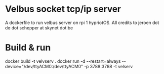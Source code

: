 # Velbus socket tcp/ip server
A dockerfile to run velbus server on rpi 1 hypriotOS.
All credits to jeroen dot de dot schepper at skynet dot be

# Build & run
docker build -t velvserv .
docker run -d --restart=always --device="/dev/ttyACM0:/dev/ttyACM0" -p 3788:3788 -t velserv
